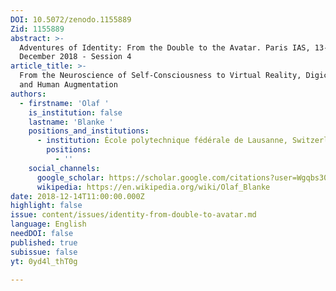 ```yaml
---
DOI: 10.5072/zenodo.1155889
Zid: 1155889
abstract: >-
  Adventures of Identity: From the Double to the Avatar. Paris IAS, 13-14
  December 2018 - Session 4
article_title: >-
  From the Neuroscience of Self-Consciousness to Virtual Reality, Digiceuticals,
  and Human Augmentation
authors:
  - firstname: 'Olaf '
    is_institution: false
    lastname: 'Blanke '
    positions_and_institutions:
      - institution: École polytechnique fédérale de Lausanne, Switzerland
        positions:
          - ''
    social_channels:
      google_scholar: https://scholar.google.com/citations?user=Wgqbs30AAAAJ&hl=en
      wikipedia: https://en.wikipedia.org/wiki/Olaf_Blanke
date: 2018-12-14T11:00:00.000Z
highlight: false
issue: content/issues/identity-from-double-to-avatar.md
language: English
needDOI: false
published: true
subissue: false
yt: 0yd4l_thT0g

---
```


<Youtube yt="0yd4l_thT0g" caption="From the Neuroscience of Self-Consciousness to Virtual Reality, Digiceuticals, and Human Augmentation"></Youtube>